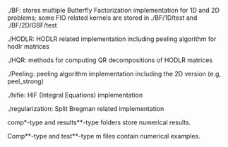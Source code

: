 ./BF: stores multiple Butterfly Factorization implementation for 1D and 2D problems; some FIO related kernels
      are stored in ./BF/1D/test and ./BF/2D/GBF/test

./HODLR: HODLR related implementation including peeling algorithm for hodlr matrices

./HQR: methods for computing QR decompositions of HODLR matrices

./Peeling: peeling algorithm implementation including the 2D version (e.g, peel_strong)

./hifie: HIF (Integral Equations) implementation

./regularization: Split Bregman related implementation

comp*-type and results**-type folders store numerical results.

Comp**-type and test**-type m files contain numerical examples.  
